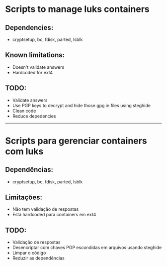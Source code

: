 # Scripts to manage luks containers

## Dependencies:
* cryptsetup, bc, fdisk, parted, lsblk

## Known limitations:
* Doesn't validate answers
* Hardcoded for ext4

## TODO:
* Validate answers
* Use PGP keys to decrypt and hide those gpg in files using steghide
* Clean code
* Reduce depedencies

---

# Scripts para gerenciar containers com luks

## Dependências:
* cryptsetup, bc, fdisk, parted, lsblk

## Limitações:
* Não tem validação de respostas
* Está hardcoded para containers em ext4

## TODO:
* Validação de respostas
* Desencriptar com chaves PGP escondidas em arquivos usando steghide
* Limpar o código
* Reduzir as dependências
